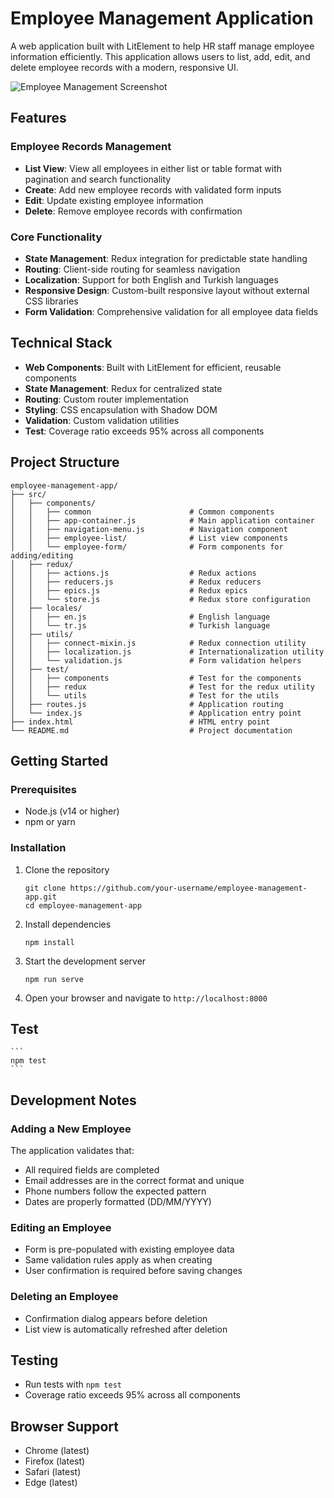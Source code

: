 # Employee Management Application

A web application built with LitElement to help HR staff manage employee information efficiently. This application allows users to list, add, edit, and delete employee records with a modern, responsive UI.

![Employee Management Screenshot](https://github.com/user-attachments/assets/da9531e4-d91d-4506-9437-2046361d8124)

## Features
### Employee Records Management

- **List View**: View all employees in either list or table format with pagination and search functionality
- **Create**: Add new employee records with validated form inputs
- **Edit**: Update existing employee information
- **Delete**: Remove employee records with confirmation

### Core Functionality

- **State Management**: Redux integration for predictable state handling
- **Routing**: Client-side routing for seamless navigation
- **Localization**: Support for both English and Turkish languages
- **Responsive Design**: Custom-built responsive layout without external CSS libraries
- **Form Validation**: Comprehensive validation for all employee data fields

## Technical Stack

- **Web Components**: Built with LitElement for efficient, reusable components
- **State Management**: Redux for centralized state
- **Routing**: Custom router implementation
- **Styling**: CSS encapsulation with Shadow DOM
- **Validation**: Custom validation utilities
- **Test**: Coverage ratio exceeds 95% across all components

## Project Structure

```
employee-management-app/
├── src/
│   ├── components/
│   │   ├── common                      # Common components
│   │   ├── app-container.js            # Main application container
│   │   ├── navigation-menu.js          # Navigation component
│   │   ├── employee-list/              # List view components
│   │   └── employee-form/              # Form components for adding/editing
│   ├── redux/
│   │   ├── actions.js                  # Redux actions
│   │   ├── reducers.js                 # Redux reducers
│   │   ├── epics.js                    # Redux epics
│   │   └── store.js                    # Redux store configuration
│   ├── locales/
│   │   ├── en.js                       # English language
│   │   └── tr.js                       # Turkish language
│   ├── utils/
│   │   ├── connect-mixin.js            # Redux connection utility
│   │   ├── localization.js             # Internationalization utility
│   │   └── validation.js               # Form validation helpers
│   ├── test/
│   │   ├── components                  # Test for the components
│   │   ├── redux                       # Test for the redux utility
│   │   └── utils                       # Test for the utils
│   ├── routes.js                       # Application routing
│   └── index.js                        # Application entry point
├── index.html                          # HTML entry point
└── README.md                           # Project documentation
```

## Getting Started

### Prerequisites

- Node.js (v14 or higher)
- npm or yarn

### Installation

1. Clone the repository

   ```
   git clone https://github.com/your-username/employee-management-app.git
   cd employee-management-app
   ```

2. Install dependencies

   ```
   npm install
   ```

3. Start the development server

   ```
   npm run serve
   ```

4. Open your browser and navigate to `http://localhost:8000`

## Test

    ```
    npm test
    ```

## Development Notes

### Adding a New Employee

The application validates that:

- All required fields are completed
- Email addresses are in the correct format and unique
- Phone numbers follow the expected pattern
- Dates are properly formatted (DD/MM/YYYY)

### Editing an Employee

- Form is pre-populated with existing employee data
- Same validation rules apply as when creating
- User confirmation is required before saving changes

### Deleting an Employee

- Confirmation dialog appears before deletion
- List view is automatically refreshed after deletion

## Testing

- Run tests with `npm test`
- Coverage ratio exceeds 95% across all components

## Browser Support

- Chrome (latest)
- Firefox (latest)
- Safari (latest)
- Edge (latest)
